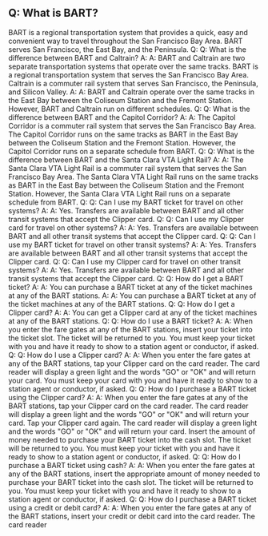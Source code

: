 ## Q: What is BART?

BART is a regional transportation system that provides a quick, easy and convenient way to travel throughout the San Francisco Bay Area. BART serves San Francisco, the East Bay, and the Peninsula.
Q: Q: What is the difference between BART and Caltrain?
A: A: BART and Caltrain are two separate transportation systems that operate over the same tracks. BART is a regional transportation system that serves the San Francisco Bay Area. Caltrain is a commuter rail system that serves San Francisco, the Peninsula, and Silicon Valley.
A: A: BART and Caltrain operate over the same tracks in the East Bay between the Coliseum Station and the Fremont Station. However, BART and Caltrain run on different schedules.
Q: Q: What is the difference between BART and the Capitol Corridor?
A: A: The Capitol Corridor is a commuter rail system that serves the San Francisco Bay Area. The Capitol Corridor runs on the same tracks as BART in the East Bay between the Coliseum Station and the Fremont Station. However, the Capitol Corridor runs on a separate schedule from BART.
Q: Q: What is the difference between BART and the Santa Clara VTA Light Rail?
A: A: The Santa Clara VTA Light Rail is a commuter rail system that serves the San Francisco Bay Area. The Santa Clara VTA Light Rail runs on the same tracks as BART in the East Bay between the Coliseum Station and the Fremont Station. However, the Santa Clara VTA Light Rail runs on a separate schedule from BART.
Q: Q: Can I use my BART ticket for travel on other systems?
A: A: Yes. Transfers are available between BART and all other transit systems that accept the Clipper card.
Q: Q: Can I use my Clipper card for travel on other systems?
A: A: Yes. Transfers are available between BART and all other transit systems that accept the Clipper card.
Q: Q: Can I use my BART ticket for travel on other transit systems?
A: A: Yes. Transfers are available between BART and all other transit systems that accept the Clipper card.
Q: Q: Can I use my Clipper card for travel on other transit systems?
A: A: Yes. Transfers are available between BART and all other transit systems that accept the Clipper card.
Q: Q: How do I get a BART ticket?
A: A: You can purchase a BART ticket at any of the ticket machines at any of the BART stations.
A: A: You can purchase a BART ticket at any of the ticket machines at any of the BART stations.
Q: Q: How do I get a Clipper card?
A: A: You can get a Clipper card at any of the ticket machines at any of the BART stations.
Q: Q: How do I use a BART ticket?
A: A: When you enter the fare gates at any of the BART stations, insert your ticket into the ticket slot. The ticket will be returned to you. You must keep your ticket with you and have it ready to show to a station agent or conductor, if asked.
Q: Q: How do I use a Clipper card?
A: A: When you enter the fare gates at any of the BART stations, tap your Clipper card on the card reader. The card reader will display a green light and the words "GO" or "OK" and will return your card. You must keep your card with you and have it ready to show to a station agent or conductor, if asked.
Q: Q: How do I purchase a BART ticket using the Clipper card?
A: A: When you enter the fare gates at any of the BART stations, tap your Clipper card on the card reader. The card reader will display a green light and the words "GO" or "OK" and will return your card. Tap your Clipper card again. The card reader will display a green light and the words "GO" or "OK" and will return your card. Insert the amount of money needed to purchase your BART ticket into the cash slot. The ticket will be returned to you. You must keep your ticket with you and have it ready to show to a station agent or conductor, if asked.
Q: Q: How do I purchase a BART ticket using cash?
A: A: When you enter the fare gates at any of the BART stations, insert the appropriate amount of money needed to purchase your BART ticket into the cash slot. The ticket will be returned to you. You must keep your ticket with you and have it ready to show to a station agent or conductor, if asked.
Q: Q: How do I purchase a BART ticket using a credit or debit card?
A: A: When you enter the fare gates at any of the BART stations, insert your credit or debit card into the card reader. The card reader

